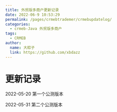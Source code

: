 ```yaml
---
title: 外贸版多商户更新记录
date: 2022-06-9 10:53:29
permalink: /pages/crmebtrademer/crmebupdatelog/
categories:
  - crmeb-Java 外贸版多商户
tags:
  - CRMEB
author: 
  name: 大粽子
  link: https://github.com/xbdazz
---
```


# 更新记录

2022-05-20		第一个公测版本

2022-05-31		第二个公测版本

